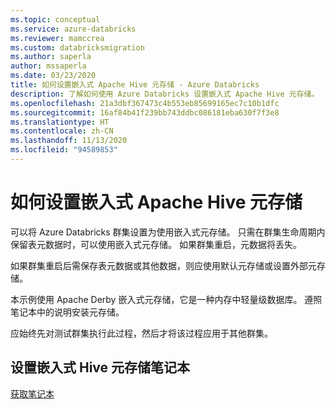 ```yaml
---
ms.topic: conceptual
ms.service: azure-databricks
ms.reviewer: mamccrea
ms.custom: databricksmigration
ms.author: saperla
author: mssaperla
ms.date: 03/23/2020
title: 如何设置嵌入式 Apache Hive 元存储 - Azure Databricks
description: 了解如何使用 Azure Databricks 设置嵌入式 Apache Hive 元存储。
ms.openlocfilehash: 21a3dbf367473c4b553eb85699165ec7c10b1dfc
ms.sourcegitcommit: 16af84b41f239bb743ddbc086181eba630f7f3e8
ms.translationtype: HT
ms.contentlocale: zh-CN
ms.lasthandoff: 11/13/2020
ms.locfileid: "94589853"
---
```

# <a name="how-to-set-up-an-embedded-apache-hive-metastore"></a>如何设置嵌入式 Apache Hive 元存储

可以将 Azure Databricks 群集设置为使用嵌入式元存储。 只需在群集生命周期内保留表元数据时，可以使用嵌入式元存储。 如果群集重启，元数据将丢失。

如果群集重启后需保存表元数据或其他数据，则应使用默认元存储或设置外部元存储。

本示例使用 Apache Derby 嵌入式元存储，它是一种内存中轻量级数据库。 遵照笔记本中的说明安装元存储。

应始终先对测试群集执行此过程，然后才将该过程应用于其他群集。

## <a name="set-up-an-embedded-hive-metastore-notebook"></a>设置嵌入式 Hive 元存储笔记本

[获取笔记本](../_static/notebooks/metastore/set-up-embedded-metastore.html)